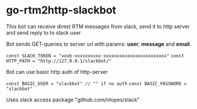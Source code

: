 # go-rtm2http-slackbot
This bot can receive direst RTM messages from slack, send it to http server and send reply to to slack user

Bot sends GET-queries to server url with params: **user**, **message** and **email**.

`const SLACK_TOKEN = "xoxb-xxxxxxxxxx-xxxxxxxxxxxxxxxxxxxxxxxx"`
`const HTTP_PATH = "http://127.0.0.1/slackbot/"`

Bot can use basic http auth of http-server

`const BASIC_USER = "slackbot" // "" if no auth`
`const BASIC_PASSWORD = "slackbot"`

Uses slack access package "github.com/nlopes/slack"
